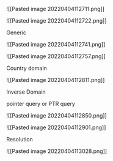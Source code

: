 
![[Pasted image 20220404112711.png]]

![[Pasted image 20220404112722.png]]

Generic

![[Pasted image 20220404112741.png]]

![[Pasted image 20220404112757.png]]

Country domain

![[Pasted image 20220404112811.png]]

Inverse Domain

pointer query or PTR query

![[Pasted image 20220404112850.png]]

![[Pasted image 20220404112901.png]]

Resolution

![[Pasted image 20220404113028.png]]

